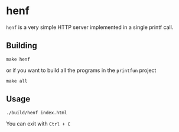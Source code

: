 # henf

`henf` is a very simple HTTP server implemented in a single printf call. 

## Building

`make henf`

or if you want to build all the programs in the `printfun` project

`make all`

## Usage

`./build/henf index.html`

You can exit with `Ctrl + C`